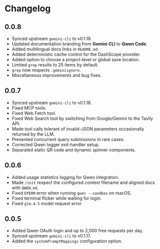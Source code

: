 # Changelog

## 0.0.8
- Synced upstream `gemini-cli` to v0.1.19.
- Updated documentation branding from **Gemini CLI** to **Qwen Code**.
- Added multilingual docs links in `README.md`.
- Added deterministic cache control for the DashScope provider.
- Added option to choose a project-level or global save location.
- Limited `grep` results to 25 items by default.
- `grep` now respects `.geminiignore`.
- Miscellaneous improvements and bug fixes.

## 0.0.7
- Synced upstream `gemini-cli` to v0.1.18.
- Fixed MCP tools.
- Fixed Web Fetch tool.
- Fixed Web Search tool by switching from Google/Gemini to the Tavily API.
- Made tool calls tolerant of invalid-JSON parameters occasionally returned by the LLM.
- Prevented concurrent query submissions in rare cases.
- Corrected Qwen logger exit-handler setup.
- Separated static QR code and dynamic spinner components.

## 0.0.6
- Added usage statistics logging for Qwen integration.
- Made `/init` respect the configured context filename and aligned docs with `QWEN.md`.
- Fixed `EPERM` error when running `qwen --sandbox` on macOS.
- Fixed terminal flicker while waiting for login.
- Fixed `glm-4.5` model request error.

## 0.0.5
- Added Qwen OAuth login and up to 2,000 free requests per day.
- Synced upstream `gemini-cli` to v0.1.17.
- Added the `systemPromptMappings` configuration option.
